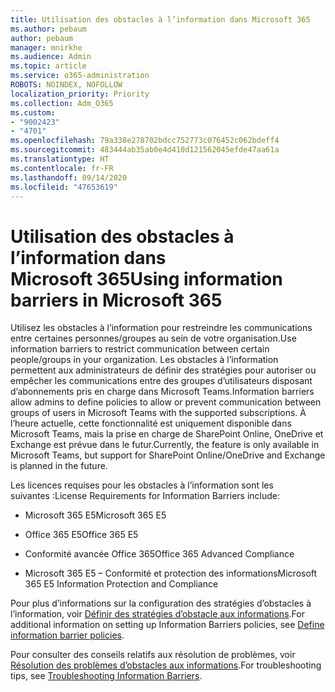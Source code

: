 ```yaml
---
title: Utilisation des obstacles à l’information dans Microsoft 365
ms.author: pebaum
author: pebaum
manager: mnirkhe
ms.audience: Admin
ms.topic: article
ms.service: o365-administration
ROBOTS: NOINDEX, NOFOLLOW
localization_priority: Priority
ms.collection: Adm_O365
ms.custom:
- "9002423"
- "4701"
ms.openlocfilehash: 79a338e278702bdcc752773c076452c062bdeff4
ms.sourcegitcommit: 483444ab35ab0e4d410d121562045efde47aa61a
ms.translationtype: HT
ms.contentlocale: fr-FR
ms.lasthandoff: 09/14/2020
ms.locfileid: "47653619"
---
```

# <a name="using-information-barriers-in-microsoft-365"></a><span data-ttu-id="d2a43-102">Utilisation des obstacles à l’information dans Microsoft 365</span><span class="sxs-lookup"><span data-stu-id="d2a43-102">Using information barriers in Microsoft 365</span></span>

<span data-ttu-id="d2a43-103">Utilisez les obstacles à l’information pour restreindre les communications entre certaines personnes/groupes au sein de votre organisation.</span><span class="sxs-lookup"><span data-stu-id="d2a43-103">Use information barriers to restrict communication between certain people/groups in your organization.</span></span> <span data-ttu-id="d2a43-104">Les obstacles à l’information permettent aux administrateurs de définir des stratégies pour autoriser ou empêcher les communications entre des groupes d’utilisateurs disposant d’abonnements pris en charge dans Microsoft Teams.</span><span class="sxs-lookup"><span data-stu-id="d2a43-104">Information barriers allow admins to define policies to allow or prevent communication between groups of users in Microsoft Teams with the supported subscriptions.</span></span>  <span data-ttu-id="d2a43-105">À l’heure actuelle, cette fonctionnalité est uniquement disponible dans Microsoft Teams, mais la prise en charge de SharePoint Online, OneDrive et Exchange est prévue dans le futur.</span><span class="sxs-lookup"><span data-stu-id="d2a43-105">Currently, the feature is only available in Microsoft Teams, but support for SharePoint Online/OneDrive and Exchange is planned in the future.</span></span>

<span data-ttu-id="d2a43-106">Les licences requises pour les obstacles à l’information sont les suivantes :</span><span class="sxs-lookup"><span data-stu-id="d2a43-106">License Requirements for Information Barriers include:</span></span>

- <span data-ttu-id="d2a43-107">Microsoft 365 E5</span><span class="sxs-lookup"><span data-stu-id="d2a43-107">Microsoft 365 E5</span></span>

- <span data-ttu-id="d2a43-108">Office 365 E5</span><span class="sxs-lookup"><span data-stu-id="d2a43-108">Office 365 E5</span></span>

- <span data-ttu-id="d2a43-109">Conformité avancée Office 365</span><span class="sxs-lookup"><span data-stu-id="d2a43-109">Office 365 Advanced Compliance</span></span>

- <span data-ttu-id="d2a43-110">Microsoft 365 E5 – Conformité et protection des informations</span><span class="sxs-lookup"><span data-stu-id="d2a43-110">Microsoft 365 E5 Information Protection and Compliance</span></span>

<span data-ttu-id="d2a43-111">Pour plus d’informations sur la configuration des stratégies d’obstacles à l’information, voir [Définir des stratégies d’obstacle aux informations](https://docs.microsoft.com/microsoft-365/compliance/information-barriers-policies).</span><span class="sxs-lookup"><span data-stu-id="d2a43-111">For additional information on setting up Information Barriers policies, see [Define information barrier policies](https://docs.microsoft.com/microsoft-365/compliance/information-barriers-policies).</span></span>

<span data-ttu-id="d2a43-112">Pour consulter des conseils relatifs aux résolution de problèmes, voir [Résolution des problèmes d’obstacles aux informations](https://docs.microsoft.com/microsoft-365/compliance/information-barriers-troubleshooting).</span><span class="sxs-lookup"><span data-stu-id="d2a43-112">For troubleshooting tips, see [Troubleshooting Information Barriers](https://docs.microsoft.com/microsoft-365/compliance/information-barriers-troubleshooting).</span></span>
